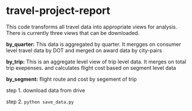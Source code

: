 # travel-project-report
This code transforms all travel data into appropriate views for analysis. There is  currently three views that can be downloaded.   


**by_quarter:** This data is aggregated by quarter. It mergges on consumer level travel data by DOT and merged on award data by city-pairs

**by_trip:** This is an aggregate level view of trip level data. It merges on total trip exepenses. and calculates flight cost based on segment level data

**by_segment:** flight route and cost by segement of trip 


step 1. download data from drive

step 2. ```python save_data.py```


